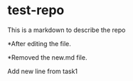 # test-repo
This is a markdown to describe the repo

*After editing the file.

*Removed the new.md file.

Add new line from task1
